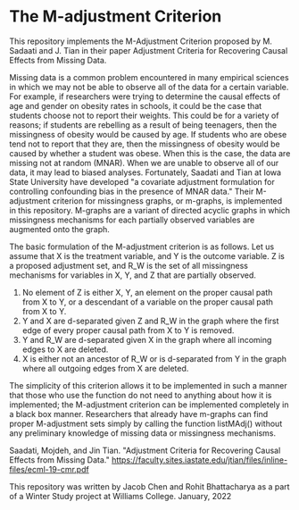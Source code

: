 # The M-adjustment Criterion

This repository implements the M-Adjustment Criterion proposed by M. Sadaati and J. Tian in their paper Adjustment Criteria for Recovering Causal Effects from Missing Data.

Missing data is a common problem encountered in many empirical sciences in which we may not be able to observe all of the data for a certain variable. For example, if researchers were trying to determine the causal effects of age and gender on obesity rates in schools, it could be the case that students choose not to report their weights. This could be for a variety of reasons; if students are rebelling as a result of being teenagers, then the missingness of obesity would be caused by age. If students who are obese tend not to report that they are, then the missingness of obesity would be caused by whether a student was obese. When this is the case, the data are missing not at random (MNAR). When we are unable to observe all of our data, it may lead to biased analyses. Fortunately, Saadati and Tian at Iowa State University have developed "a covariate adjustment formulation for controlling confounding bias in the presence of MNAR data." Their M-adjustment criterion for missingness graphs, or m-graphs, is implemented in this repository. M-graphs are a variant of directed acyclic graphs in which missingness mechanisms for each partially observed variables are augmented onto the graph.

The basic formulation of the M-adjustment criterion is as follows. Let us assume that X is the treatment variable, and Y is the outcome variable. Z is a proposed adjustment set, and R_W is the set of all missingness mechanisms for variables in X, Y, and Z that are partially observed.
1. No element of Z is either X, Y, an element on the proper causal path from X to Y, or a descendant of a variable on the proper causal path from X to Y.
2. Y and X are d-separated given Z and R_W in the graph where the first edge of every proper causal path from X to Y is removed.
3. Y and R_W are d-separated given X in the graph where all incoming edges to X are deleted.
4. X is either not an ancestor of R_W or is d-separated from Y in the graph where all outgoing edges from X are deleted.

The simplicity of this criterion allows it to be implemented in such a manner that those who use the function do not need to anything about how it is implemented; the M-adjustment criterion can be implemented completely in a black box manner. Researchers that already have m-graphs can find proper M-adjustment sets simply by calling the function listMAdj() without any preliminary knowledge of missing data or missingness mechanisms.

Saadati, Mojdeh, and Jin Tian. "Adjustment Criteria for Recovering Causal Effects from Missing Data."
https://faculty.sites.iastate.edu/jtian/files/inline-files/ecml-19-cmr.pdf

This repository was written by Jacob Chen and Rohit Bhattacharya as a part of a Winter Study project at Williams College.
January, 2022
